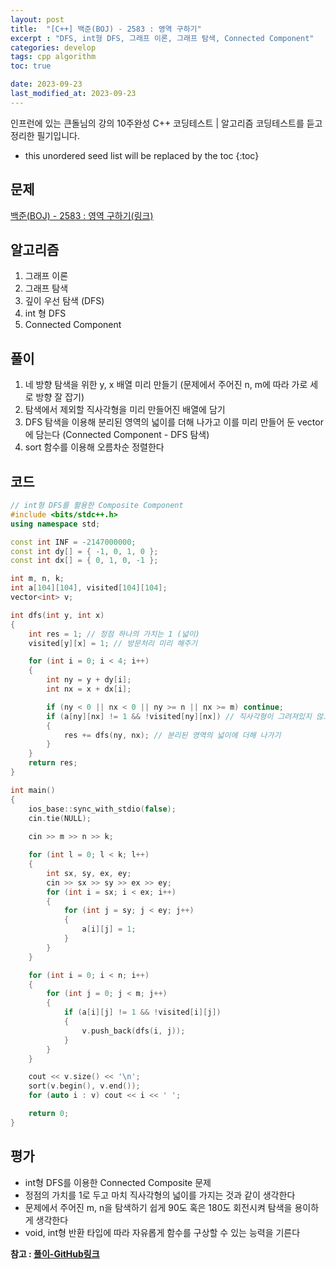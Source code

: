 ```yaml
---
layout: post
title:  "[C++] 백준(BOJ) - 2583 : 영역 구하기"
excerpt : "DFS, int형 DFS, 그래프 이론, 그래프 탐색, Connected Component"
categories: develop
tags: cpp algorithm
toc: true

date: 2023-09-23
last_modified_at: 2023-09-23
---
```

> <span style="font-size: 80%">
인프런에 있는 큰돌님의 강의 10주완성 C++ 코딩테스트 | 알고리즘 코딩테스트를 듣고 정리한 필기입니다.</span>

<!--more-->

* this unordered seed list will be replaced by the toc
{:toc}

## 문제 

[백준(BOJ) - 2583 : 영역 구하기(링크)](https://www.acmicpc.net/problem/2583)

## 알고리즘

  1. 그래프 이론
  2. 그래프 탐색
  3. 깊이 우선 탐색 (DFS)
  4. int 형 DFS
  5. Connected Component

## 풀이

  1. 네 방향 탐색을 위한 y, x 배열 미리 만들기 (문제에서 주어진 n, m에 따라 가로 세로 방향 잘 잡기)
  2. 탐색에서 제외할 직사각형을 미리 만들어진 배열에 담기
  3. DFS 탐색을 이용해 분리된 영역의 넓이를 더해 나가고 이를 미리 만들어 둔 vector에 담는다 (Connected Component - DFS 탐색)
  4. sort 함수를 이용해 오름차순 정렬한다

## 코드  

```cpp
// int형 DFS를 활용한 Composite Component
#include <bits/stdc++.h>
using namespace std;

const int INF = -2147000000;
const int dy[] = { -1, 0, 1, 0 };
const int dx[] = { 0, 1, 0, -1 };

int m, n, k;
int a[104][104], visited[104][104];
vector<int> v;

int dfs(int y, int x)
{
    int res = 1; // 정점 하나의 가치는 1 (넓이)
    visited[y][x] = 1; // 방문처리 미리 해주기

    for (int i = 0; i < 4; i++)
    {
        int ny = y + dy[i];
        int nx = x + dx[i];

        if (ny < 0 || nx < 0 || ny >= n || nx >= m) continue;
        if (a[ny][nx] != 1 && !visited[ny][nx]) // 직사각형이 그려져있지 않고, 방문한적이 없다면
        {
            res += dfs(ny, nx); // 분리된 영역의 넓이에 더해 나가기
        }
    }
    return res;
}

int main()
{
    ios_base::sync_with_stdio(false);
    cin.tie(NULL);
    
    cin >> m >> n >> k;

    for (int l = 0; l < k; l++)
    {
        int sx, sy, ex, ey;
        cin >> sx >> sy >> ex >> ey;
        for (int i = sx; i < ex; i++)
        {
            for (int j = sy; j < ey; j++)
            {
                a[i][j] = 1;
            }
        }
    }

    for (int i = 0; i < n; i++)
    {
        for (int j = 0; j < m; j++)
        {
            if (a[i][j] != 1 && !visited[i][j])
            {
                v.push_back(dfs(i, j));
            }
        }
    }

    cout << v.size() << '\n';
    sort(v.begin(), v.end());
    for (auto i : v) cout << i << ' ';

    return 0;
}
```

## 평가  
* int형 DFS를 이용한 Connected Composite 문제
* 정점의 가치를 1로 두고 마치 직사각형의 넓이를 가지는 것과 같이 생각한다
* 문제에서 주어진 m, n을 탐색하기 쉽게 90도 혹은 180도 회전시켜 탐색을 용이하게 생각한다
* void, int형 반환 타입에 따라 자유롭게 함수를 구상할 수 있는 능력을 기른다

__참고 : [풀이-GitHub링크](https://github.com/Jinlee0206/BOJ/tree/main/%EB%B0%B1%EC%A4%80/Silver/2583.%E2%80%85%EC%98%81%EC%97%AD%E2%80%85%EA%B5%AC%ED%95%98%EA%B8%B0)__

